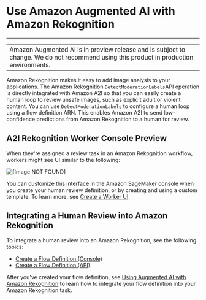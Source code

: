 # Use Amazon Augmented AI with Amazon Rekognition<a name="a2i-rekognition-task-type"></a>


****  

|  | 
| --- |
|  Amazon Augmented AI is in preview release and is subject to change\. We do not recommend using this product in production environments\. | 

Amazon Rekognition makes it easy to add image analysis to your applications\. The Amazon Rekognition `DetectModerationLabels`API operation is directly integrated with Amazon A2I so that you can easily create a human loop to review unsafe images, such as explicit adult or violent content\. You can use `DetectModerationLabels` to configure a human loop using a flow definition ARN\. This enables Amazon A2I to send low\-confidence predictions from Amazon Rekognition to a human for review\. 

## A2I Rekognition Worker Console Preview<a name="a2i-rekognition-console-preview"></a>

When they're assigned a review task in an Amazon Rekognition workflow, workers might see UI similar to the following:

![\[Image NOT FOUND\]](http://docs.aws.amazon.com/sagemaker/latest/dg/images/a2i-rekognition-example.png)

You can customize this interface in the Amazon SageMaker console when you create your human review definition, or by creating and using a custom template\. To learn more, see [Create a Worker UI](a2i-instructions-overview.md)\.

## Integrating a Human Review into Amazon Rekognition<a name="a2i-create-rekognition-human-review"></a>

To integrate a human review into an Amazon Rekognition, see the following topics:
+ [Create a Flow Definition \(Console\)](a2i-create-flow-definition.md#create-human-review-console)
+ [Create a Flow Definition \(API\)](a2i-create-flow-definition.md#create-human-review-api)

After you've created your flow definition, see [Using Augmented AI with Amazon Rekognition](https://docs.aws.amazon.com/rekognition/latest/dg/a2i-rekognition.html) to learn how to integrate your flow definition into your Amazon Rekognition task\. 